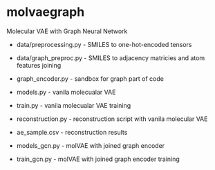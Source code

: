 # molvaegraph
Molecular VAE with Graph Neural Network

- data/preprocessing.py - SMILES to one-hot-encoded tensors
- data/graph_preproc.py - SMILES to adjacency matricies and atom features joining
- graph_encoder.py - sandbox for graph part of code


- models.py - vanila molecualar VAE
- train.py - vanila molecualar VAE training
- reconstruction.py - reconstruction script with vanila molecular VAE
- ae_sample.csv - reconstruction results


- models_gcn.py - molVAE with joined graph encoder
- train_gcn.py - molVAE with joined graph encoder training

